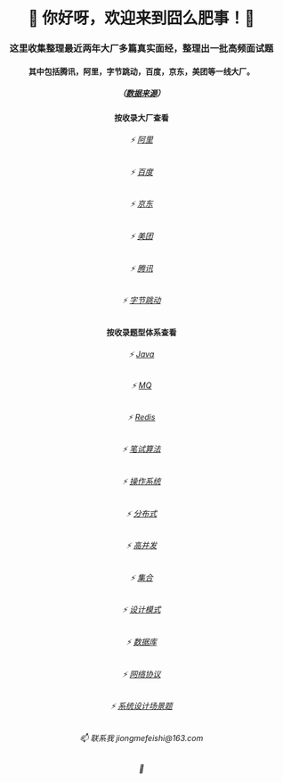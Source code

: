 <h1 align="center">👋 你好呀，欢迎来到囧么肥事！🤝 </h1>
<h3 align="center">这里收集整理最近两年大厂多篇真实面经，整理出一批高频面试题</h3>
<h4 align="center">其中包括腾讯，阿里，字节跳动，百度，京东，美团等一线大厂。</h4>

<h5 align="center">（<a href="https://github.com/jiongmefeishi/jiongmefeishi/blob/main/%E9%9D%A2%E8%AF%95%E7%9C%9F%E9%A2%98%E5%88%86%E7%B1%BB%E6%B1%87%E6%80%BB/%E6%95%B0%E6%8D%AE%E7%BB%9F%E8%AE%A1%E6%9D%A5%E6%BA%90%E8%AF%B4%E6%98%8E.md" target="_blank">数据来源</a>）</h5>


<h4 align="center">按收录大厂查看</h4>

<h6 align="center">⚡ <a href="https://github.com/jiongmefeishi/jiongmefeishi/blob/main/%E5%A4%A7%E5%8E%82%E9%AB%98%E9%A2%91%E9%9D%A2%E8%AF%95%E7%9C%9F%E9%A2%98/%E9%98%BF%E9%87%8C/%E7%9B%AE%E5%BD%95.md" target="_blank">阿里</a></h6>
<h6 align="center">⚡ <a href="https://github.com/jiongmefeishi/jiongmefeishi/blob/main/%E5%A4%A7%E5%8E%82%E9%AB%98%E9%A2%91%E9%9D%A2%E8%AF%95%E7%9C%9F%E9%A2%98/%E7%99%BE%E5%BA%A6/%E7%9B%AE%E5%BD%95.md" target="_blank">百度</a></h6>
<h6 align="center">⚡ <a href="https://github.com/jiongmefeishi/jiongmefeishi" target="_blank">京东</a></h6>
<h6 align="center">⚡ <a href="https://github.com/jiongmefeishi/jiongmefeishi" target="_blank">美团</a></h6>
<h6 align="center">⚡ <a href="https://github.com/jiongmefeishi/jiongmefeishi/blob/main/%E5%A4%A7%E5%8E%82%E9%AB%98%E9%A2%91%E9%9D%A2%E8%AF%95%E7%9C%9F%E9%A2%98/%E8%85%BE%E8%AE%AF/%E7%9B%AE%E5%BD%95.md" target="_blank">腾讯</a></h6>
<h6 align="center">⚡ <a href="https://github.com/jiongmefeishi/jiongmefeishi/blob/main/%E5%A4%A7%E5%8E%82%E9%AB%98%E9%A2%91%E9%9D%A2%E8%AF%95%E7%9C%9F%E9%A2%98/%E5%AD%97%E8%8A%82%E8%B7%B3%E5%8A%A8/%E7%9B%AE%E5%BD%95.md" target="_blank">字节跳动</a></h6>

<h4 align="center">按收录题型体系查看</h4>

<h6 align="center">⚡ <a href="./面试真题分类汇总/Java.md" target="_blank">Java</a></h6>
<h6 align="center">⚡ <a href="./面试真题分类汇总/MQ.md" target="_blank">MQ</a></h6>
<h6 align="center">⚡ <a href="./面试真题分类汇总/Redis.md" target="_blank">Redis</a></h6>
<h6 align="center">⚡ <a href="./面试真题分类汇总/笔试算法.md" target="_blank">笔试算法</a></h6>
<h6 align="center">⚡ <a href="./面试真题分类汇总/操作系统.md" target="_blank">操作系统</a></h6>
<h6 align="center">⚡ <a href="./面试真题分类汇总/分布式.md" target="_blank">分布式</a></h6>
<h6 align="center">⚡ <a href="./面试真题分类汇总/高并发.md" target="_blank">高并发</a></h6>
<h6 align="center">⚡ <a href="./面试真题分类汇总/集合.md" target="_blank">集合</a></h6>
<h6 align="center">⚡ <a href="./面试真题分类汇总/设计模式.md" target="_blank">设计模式</a></h6>
<h6 align="center">⚡ <a href="./面试真题分类汇总/数据库.md" target="_blank">数据库</a></h6>
<h6 align="center">⚡ <a href="./面试真题分类汇总/网络协议.md" target="_blank">网络协议</a></h6>
<h6 align="center">⚡ <a href="./面试真题分类汇总/系统设计场景题.md" target="_blank">系统设计场景题</a></h6>


<h6 align="center"> 📫 联系我       jiongmefeishi@163.com </h6>
<h6 align="center"> 🤝 </h6>

